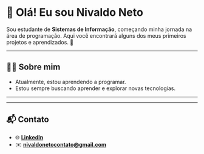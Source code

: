 # 👋 Olá! Eu sou Nivaldo Neto

Sou estudante de **Sistemas de Informação**, começando minha jornada na área de programação. Aqui você encontrará alguns dos meus primeiros projetos e aprendizados. 🚀  

---

## 🧑‍💻 Sobre mim

- Atualmente, estou aprendendo a programar.
- Estou sempre buscando aprender e explorar novas tecnologias.

---

<!--## 📊 Estatísticas

<table>
  <tr>
    <td>
      <img 
        src="https://github-readme-stats.vercel.app/api?username=NivaldoNeto25&show_icons=true&theme=tokyonight&include_all_commits=true&locale=pt-br" 
        alt="Estatísticas do GitHub" 
        height="200"
      />
    </td>
    <td>
      <img 
        src="https://github-readme-stats.vercel.app/api/top-langs/?username=NivaldoNeto25&theme=tokyonight&layout=compact&custom_title=Tecnologias&langs_count=6" 
        alt="Linguagens mais usadas"
        height="200"
      />
    </td>
  </tr>
</table> -->

---

## 📬 Contato
- 🌐 **[LinkedIn](https://www.linkedin.com/in/nivaldo-neto-522265304/)**  
- ✉️ **[nivaldonetocontato@gmail.com](mailto:nivaldonetocontato@gmail.com)**  
